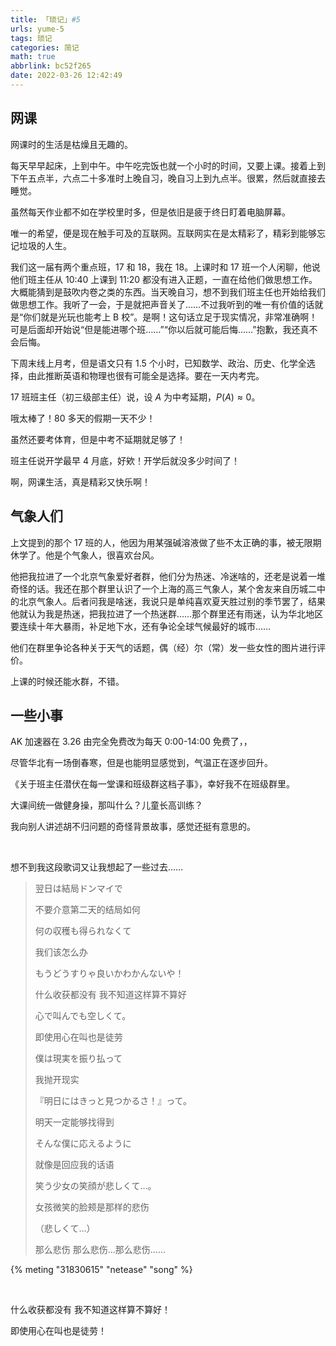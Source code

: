 ```yaml
---
title: 「琐记」#5
urls: yume-5
tags: 琐记
categories: 简记
math: true
abbrlink: bc52f265
date: 2022-03-26 12:42:49
---
```


## 网课

网课时的生活是枯燥且无趣的。

每天早早起床，上到中午。中午吃完饭也就一个小时的时间，又要上课。接着上到下午五点半，六点二十多准时上晚自习，晚自习上到九点半。很累，然后就直接去睡觉。

虽然每天作业都不如在学校里时多，但是依旧是疲于终日盯着电脑屏幕。

<!--more-->

唯一的希望，便是现在触手可及的互联网。互联网实在是太精彩了，精彩到能够忘记垃圾的人生。

我们这一届有两个重点班，17 和 18，我在 18。上课时和 17 班一个人闲聊，他说他们班主任从 10:40 上课到 11:20 都没有进入正题，一直在给他们做思想工作。大概能猜到是鼓吹内卷之类的东西。当天晚自习，想不到我们班主任也开始给我们做思想工作。我听了一会，于是就把声音关了……不过我听到的唯一有价值的话就是“你们就是光玩也能考上 B 校”。是啊！这句话立足于现实情况，非常准确啊！可是后面却开始说“但是能进哪个班……”“你以后就可能后悔……”抱歉，我还真不会后悔。

下周末线上月考，但是语文只有 1.5 个小时，已知数学、政治、历史、化学全选择，由此推断英语和物理也很有可能全是选择。要在一天内考完。

17 班班主任（初三级部主任）说，设 $A$ 为中考延期，$P(A) \approx 0$。

哦太棒了！80 多天的假期一天不少！

虽然还要考体育，但是中考不延期就足够了！

班主任说开学最早 4 月底，好欸！开学后就没多少时间了！

啊，网课生活，真是精彩又快乐啊！

## 气象人们

上文提到的那个 17 班的人，他因为用某强碱溶液做了些不太正确的事，被无限期休学了。他是个气象人，很喜欢台风。

他把我拉进了一个北京气象爱好者群，他们分为热迷、冷迷啥的，还老是说着一堆奇怪的话。我还在那个群里认识了一个上海的高三气象人，某个舍友来自历城二中的北京气象人。后者问我是啥迷，我说只是单纯喜欢夏天胜过别的季节罢了，结果他就认为我是热迷，把我拉进了一个热迷群……那个群里还有雨迷，认为华北地区要连续十年大暴雨，补足地下水，还有争论全球气候最好的城市……

他们在群里争论各种关于天气的话题，偶（经）尔（常）发一些女性的图片进行评价。

上课的时候还能水群，不错。

## 一些小事

AK 加速器在 3.26 由完全免费改为每天 0:00-14:00 免费了，，

尽管华北有一场倒春寒，但是也能明显感觉到，气温正在逐步回升。

《关于班主任潜伏在每一堂课和班级群这档子事》，幸好我不在班级群里。

大课间统一做健身操，那叫什么？儿童长高训练？

我向别人讲述胡不归问题的奇怪背景故事，感觉还挺有意思的。

&nbsp;

想不到我这段歌词又让我想起了一些过去……

>翌日は結局ドンマイで
>
>不要介意第二天的结局如何
>
>何の収穫も得られなくて
>
>我们该怎么办
>
>もうどうすりゃ良いかわかんないや！
>
>什么收获都没有 我不知道这样算不算好
>
>心で叫んでも空しくて。
>
>即使用心在叫也是徒劳
>
>僕は現実を振り払って
>
>我抛开现实
>
>『明日にはきっと見つかるさ！』って。
>
>明天一定能够找得到
>
>そんな僕に応えるように
>
>就像是回应我的话语
>
>笑う少女の笑顔が悲しくて…。
>
>女孩微笑的脸颊是那样的悲伤
>
>（悲しくて…）
>
>那么悲伤 那么悲伤…那么悲伤……

{% meting "31830615" "netease" "song" %}

&nbsp;

什么收获都没有 我不知道这样算不算好！

即使用心在叫也是徒劳！
